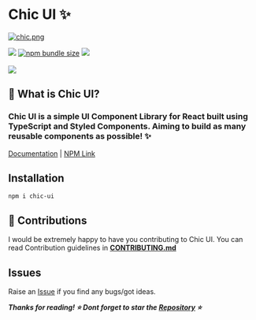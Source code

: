 # Chic UI  ✨

[![chic.png](https://i.postimg.cc/Px05mMSw/chic.png)](https://postimg.cc/YGf77QKr)

<a href="https://www.npmjs.org/package/chic-ui"><img src="https://img.shields.io/npm/v/chic-ui?style=flat-square&logo=npm&label=npm"></a>
<a href="https://www.npmjs.org/package/chic-ui"><img alt="npm bundle size" src="https://img.shields.io/bundlephobia/min/chic-ui?color=brightgreen&label=package%20size&style=flat-square"></a>
<a href="https://www.npmjs.org/package/chic-ui"><img src="https://img.shields.io/badge/contributions-welcome-brightgreen?style=flat-square&logo=github"></a>
<br><br>
<a href="https://www.npmjs.com/package/chic-ui"><img src="https://nodei.co/npm/chic-ui.png?downloads=true&downloadRank=true&stars=true"></a>

## 🤔 What is Chic UI?

### Chic UI is a simple UI Component Library for React built using TypeScript and Styled Components. Aiming to build as many reusable components as possible! ✨
<a href="https://chic-ui.web.app/">Documentation</a> | <a href="https://www.npmjs.com/package/chic-ui">NPM Link</a>

## Installation

```
npm i chic-ui
```


## 🙌 Contributions

I would be extremely happy to have you contributing to Chic UI. You can read Contribution guidelines in **[CONTRIBUTING.md](CONTRIBUTING.md)**

## Issues
Raise an [Issue](https://github.com/karishmashuklaa/chic-ui/issues) if you find any bugs/got ideas. 

             
***Thanks for reading! ⭐ Dont forget to star the [Repository](https://github.com/karishmashuklaa/chic-ui) ⭐***
